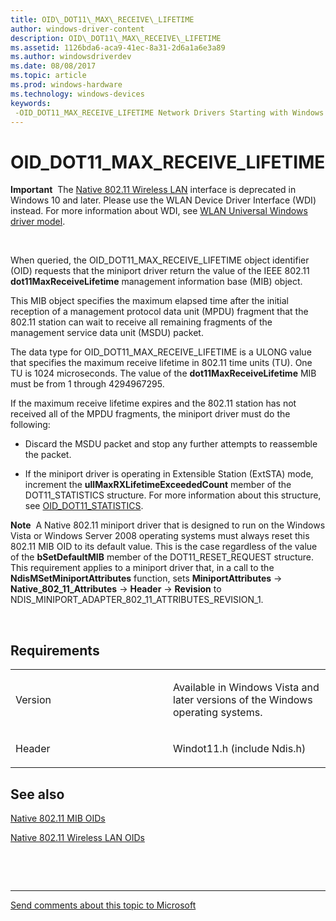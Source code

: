 ```yaml
---
title: OID\_DOT11\_MAX\_RECEIVE\_LIFETIME
author: windows-driver-content
description: OID\_DOT11\_MAX\_RECEIVE\_LIFETIME
ms.assetid: 1126bda6-aca9-41ec-8a31-2d6a1a6e3a89
ms.author: windowsdriverdev
ms.date: 08/08/2017
ms.topic: article
ms.prod: windows-hardware
ms.technology: windows-devices
keywords: 
 -OID_DOT11_MAX_RECEIVE_LIFETIME Network Drivers Starting with Windows Vista
---
```


# OID\_DOT11\_MAX\_RECEIVE\_LIFETIME


**Important**  The [Native 802.11 Wireless LAN](https://msdn.microsoft.com/library/windows/hardware/ff560690) interface is deprecated in Windows 10 and later. Please use the WLAN Device Driver Interface (WDI) instead. For more information about WDI, see [WLAN Universal Windows driver model](https://msdn.microsoft.com/library/windows/hardware/dn897672).

 

When queried, the OID\_DOT11\_MAX\_RECEIVE\_LIFETIME object identifier (OID) requests that the miniport driver return the value of the IEEE 802.11 **dot11MaxReceiveLifetime** management information base (MIB) object.

This MIB object specifies the maximum elapsed time after the initial reception of a management protocol data unit (MPDU) fragment that the 802.11 station can wait to receive all remaining fragments of the management service data unit (MSDU) packet.

The data type for OID\_DOT11\_MAX\_RECEIVE\_LIFETIME is a ULONG value that specifies the maximum receive lifetime in 802.11 time units (TU). One TU is 1024 microseconds. The value of the **dot11MaxReceiveLifetime** MIB must be from 1 through 4294967295.

If the maximum receive lifetime expires and the 802.11 station has not received all of the MPDU fragments, the miniport driver must do the following:

-   Discard the MSDU packet and stop any further attempts to reassemble the packet.

-   If the miniport driver is operating in Extensible Station (ExtSTA) mode, increment the **ullMaxRXLifetimeExceededCount** member of the DOT11\_STATISTICS structure. For more information about this structure, see [OID\_DOT11\_STATISTICS](oid-dot11-statistics.md).

**Note**  A Native 802.11 miniport driver that is designed to run on the Windows Vista or Windows Server 2008 operating systems must always reset this 802.11 MIB OID to its default value. This is the case regardless of the value of the **bSetDefaultMIB** member of the DOT11\_RESET\_REQUEST structure. This requirement applies to a miniport driver that, in a call to the **NdisMSetMiniportAttributes** function, sets **MiniportAttributes** -&gt; **Native\_802\_11\_Attributes** -&gt; **Header** -&gt; **Revision** to NDIS\_MINIPORT\_ADAPTER\_802\_11\_ATTRIBUTES\_REVISION\_1.

 

Requirements
------------

<table>
<colgroup>
<col width="50%" />
<col width="50%" />
</colgroup>
<tbody>
<tr class="odd">
<td><p>Version</p></td>
<td><p>Available in Windows Vista and later versions of the Windows operating systems.</p></td>
</tr>
<tr class="even">
<td><p>Header</p></td>
<td>Windot11.h (include Ndis.h)</td>
</tr>
</tbody>
</table>

## See also


[Native 802.11 MIB OIDs](https://msdn.microsoft.com/library/windows/hardware/ff560645)

[Native 802.11 Wireless LAN OIDs](https://msdn.microsoft.com/library/windows/hardware/ff560691)

 

 


--------------------
[Send comments about this topic to Microsoft](mailto:wsddocfb@microsoft.com?subject=Documentation%20feedback%20%5Bnetvista\netvista%5D:%20OID_DOT11_MAX_RECEIVE_LIFETIME%20%20RELEASE:%20%288/8/2017%29&body=%0A%0APRIVACY%20STATEMENT%0A%0AWe%20use%20your%20feedback%20to%20improve%20the%20documentation.%20We%20don't%20use%20your%20email%20address%20for%20any%20other%20purpose,%20and%20we'll%20remove%20your%20email%20address%20from%20our%20system%20after%20the%20issue%20that%20you're%20reporting%20is%20fixed.%20While%20we're%20working%20to%20fix%20this%20issue,%20we%20might%20send%20you%20an%20email%20message%20to%20ask%20for%20more%20info.%20Later,%20we%20might%20also%20send%20you%20an%20email%20message%20to%20let%20you%20know%20that%20we've%20addressed%20your%20feedback.%0A%0AFor%20more%20info%20about%20Microsoft's%20privacy%20policy,%20see%20http://privacy.microsoft.com/default.aspx. "Send comments about this topic to Microsoft")


